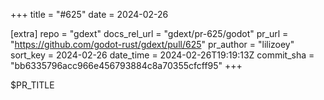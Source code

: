 +++
title = "#625"
date = 2024-02-26

[extra]
repo = "gdext"
docs_rel_url = "gdext/pr-625/godot"
pr_url = "https://github.com/godot-rust/gdext/pull/625"
pr_author = "lilizoey"
sort_key = 2024-02-26
date_time = 2024-02-26T19:19:13Z
commit_sha = "bb6335796acc966e456793884c8a70355cfcff95"
+++

$PR_TITLE
